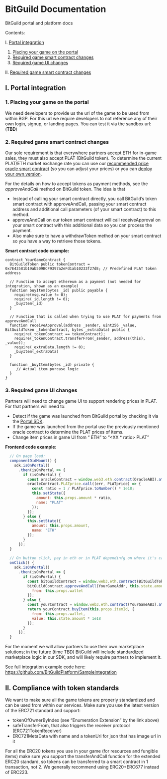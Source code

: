 # BitGuild Documentation
BitGuild portal and platform docs

Contents:

I. [Portal integration](#i-portal-integration)
  1. [Placing your game on the portal](#1-placing-your-game-on-the-portal)
  2. [Required game smart contract changes](#2-required-game-smart-contract-changes)
  3. [Required game UI changes](#3-required-game-ui-changes)
  
II. [Required game smart contract changes](#ii-compliance-with-token-standards)

## I. Portal integration

### 1. Placing your game on the portal

We need developers to provide us the url of the game to be used from within BGP. For this url we require developers to not reference any of their own login, signup, or landing pages. You can test it via the sandbox url: (**TBD**)

### 2. Required game smart contract changes

Our sole requirement is that everywhere partners accept ETH for in-game sales, they must also accept PLAT (BitGuild token). To determine the current PLAT/ETH market exchange rate you can use our [recommended price oracle smart contract](https://etherscan.io/address/0x2339a01f8424d116ff7cf0869c9c37b769ed274f) (so you can adjust your prices) or you can [deploy your own version](https://github.com/BitGuildPlatform/SampleIntegration/tree/master/contracts).

For the details on how to accept tokens as payment methods, see the *approveAndCall* method on BitGuild token. The idea is that
* Instead of calling your smart contract directly, you call BitGuild’s token smart contract with approveAndCall, passing your smart contract address and additional call parameters (of your smart contract) to this method.
* approveAndCall on our token smart contract will call receiveApproval on your smart contract with this additional data so you can process the payment.
* Also make sure to have a withdrawToken method on your smart contract so you have a way to retrieve those tokens. 

**Smart contract code example:**
```
contract YourGameContract {
  BitGuildToken public tokenContract = 0x7E43581b19ab509BCF9397a2eFd1ab10233f27dE; // Predefined PLAT token address

  // Function to accept ethereum as a payment (not needed for integration, shown as an example)
  function buyItem(bytes _id) public payable {
    require(msg.value != 0);
    require(_id.length != 0);
    _buyItem(_id)
  }

  // Function that is called when trying to use PLAT for payments from approveAndCall
  function receiveApproval(address _sender, uint256 _value, BitGuildToken _tokenContract, bytes _extraData) public {
    require(_tokenContract == tokenContract);
    require(_tokenContract.transferFrom(_sender, address(this), _value));
    require(_extraData.length != 0);
    _buyItem(_extraData)
  }

  function _buyItem(bytes _id) private {
     // Actual item purcase logic
  }
}
```

### 3. Required game UI changes

Partners will need to change game UI to support rendering prices in PLAT. For that partners will need to: 
* Detect if the game was launched from BitGuild portal by checking it via the [Portal SDK](https://github.com/BitGuildPlatform/BitGuildPortalSDK/).
* If the game was launched from the portal use the previously mentioned oracle contract to determine the PLAT prices of items. 
* Change item prices in game UI from “<XX> ETH” to “<XX * ratio> PLAT”

**Frontend code example:**
```js
  // On page load:
  componentDidMount() {
    sdk.isOnPortal()
      .then(isOnPortal => {
        if (isOnPortal) {
          const oracleContract = window.web3.eth.contract(OracleABI).at(OracleAddr);
          oracleContract.PLATprice.call((err, PLATprice) => {
            const ratio = 1 / PLATprice.toNumber() * 1e18;
            this.setState({
              amount: this.props.amount * ratio,
              name: "PLAT"
            });
          });
        } else {
          this.setState({
            amount: this.props.amount,
            name: "ETH"
          });
        }
      });
  }
  
  // On button click, pay in eth or in PLAT dependinfg on where it's called from
  onClick() {
    sdk.isOnPortal()
      .then(isOnPortal => {
        if (isOnPortal) {
          const bitGuildContract = window.web3.eth.contract(BitGuildTokenABI).at(BitGuildTokenAddr);
          bitGuildContract.approveAndCall(YourGameAddr, this.state.amount * 1e18, this.props.itemId, {
            from: this.props.wallet
          });
        } else {
          const yourContract = window.web3.eth.contract(YourGameABI).at(YourGameAddr);
          return yourContract.buyItem(this.props.itemId, {
            from: this.props.wallet,
            value: this.state.amount * 1e18
          });
        }
      });
  }
```

For the moment we will allow partners to use their own marketplace solutions; in the future (time TBD) BitGuild will include standardized marketplace logic in our SDK, and will likely require partners to implement it.

See full integration example code here: https://github.com/BitGuildPlatform/SampleIntegration
  
## II. Compliance with token standards

We want to make sure all the game tokens are properly standardized and can be used from within our services. Make sure you use the latest version of the ERC721 standard and support:
* tokenOfOwnerByIndex (see “Enumeration Extension” by the link above)
* safeTransferFrom, that also triggers the receiver protocol (ERC721TokenReceiver)
* ERC721MetaData with name and a tokenUri for json that has image url in it

For all the ERC20 tokens you use in your game (for resources and fungible items) make sure you support the transferAndCall function for the extended ERC20 standard, so tokens can be transferred to a smart contract in 1 transaction, not 2. We generally recommend using ERC20+ERC677 instead of ERC223.
